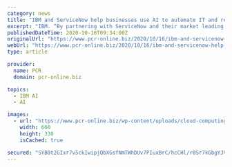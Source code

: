 ```yaml
---
category: news
title: "IBM and ServiceNow help businesses use AI to automate IT and reduce costs and risk"
excerpt: "IBM. “By partnering with ServiceNow and their market leading Now Platform, clients will be able to use AI to quickly mitigate unforeseen IT incident costs. Watson AIOps with ServiceNow’s Now Platform is a powerful new way for clients to use ..."
publishedDateTime: 2020-10-16T09:34:00Z
originalUrl: "https://www.pcr-online.biz/2020/10/16/ibm-and-servicenow-help-businesses-use-ai-to-automate-it-and-reduce-costs-and-risk/"
webUrl: "https://www.pcr-online.biz/2020/10/16/ibm-and-servicenow-help-businesses-use-ai-to-automate-it-and-reduce-costs-and-risk/"
type: article

provider:
  name: PCR
  domain: pcr-online.biz

topics:
  - IBM AI
  - AI

images:
  - url: "https://www.pcr-online.biz/wp-content/uploads/cloud-computing-copy-3-660x330.jpg"
    width: 660
    height: 330
    isCached: true

secured: "SYB0t2GIxr7v5ckIwipjQbXGsfNmTWhDUv7PIuxBrC/hcCHl/r0Sr7kGbgYJVuuJrRBeXiuzc0/tia8ItmmBqeD/5e8tBt8vWFWUfqRRSpJfISEWxle3g3GrLhKT8qRS0XfH373LAvo4M1Tz1dqZoesT+wUP/TIzt1W40fPQeauS+O2k3Cb8ZJOdA4J+LL3tx0/DczMOxSFmXUM5KYBJqMbI4tZyvu1czYbqpft0fDY58Mc3hj0V8+YkWAAlBwROnsav9snYj0dnTHAHc9Hf1yWa/mugS1FC2PYMAVfswA0PVWtFOsfERuTv+jwSGHVE5LW8UAykfrk/8uyYlgz4eYdTWzWeIPFW1GKkyoqG3PY=;QGQQbBB4+Gaue+NVTokDeg=="
---
```



